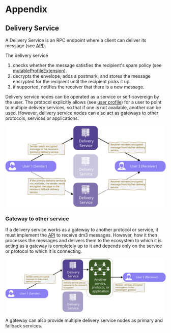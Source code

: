 # Appendix

## Delivery Service

A Delivery Service is an RPC endpoint where a client can deliver its message (see [API](mtp-deliveryservice-api.md)).

The delivery service

1. checks whether the message satisfies the recipient's spam policy (see [mutableProfileExtension](mtp-registry.md#user_profile)).
2. decrypts the envelope, adds a postmark, and stores the message encrypted for the recipient until the recipient picks it up.
3. if supported, notifies the receiver that there is a new message.

Delivery service nodes can be operated as a service or self-sovereign by the user. The protocol explicitly allows (see [user profile](mtp-registry.md#user-profile)) for a user to point to multiple delivery services, so that if one is not available, another can be used. However, delivery service nodes can also act as gateways to other protocols, services or applications.

![image](deliveryservice_fallback.svg)

### Gateway to other service

If a delivery service works as a gateway to another protocol or service, it must implement the [API](mtp-deliveryservice-api.md) to receive dm3 messages. However, how it then processes the messages and delivers them to the ecosystem to which it is acting as a gateway is completely up to it and depends only on the service or protocol to which it is connecting.

![image](deliveryservice_gateway.svg)

A gateway can also provide multiple delivery service nodes as primary and fallback services.
